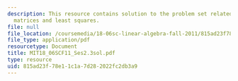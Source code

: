```yaml
---
description: This resource contains solution to the problem set related to projection
  matrices and least squares.
file: null
file_location: /coursemedia/18-06sc-linear-algebra-fall-2011/815ad23f78e11c1a7d282022fc2db3a9_MIT18_06SCF11_Ses2.3sol.pdf
file_type: application/pdf
resourcetype: Document
title: MIT18_06SCF11_Ses2.3sol.pdf
type: resource
uid: 815ad23f-78e1-1c1a-7d28-2022fc2db3a9
---
```

